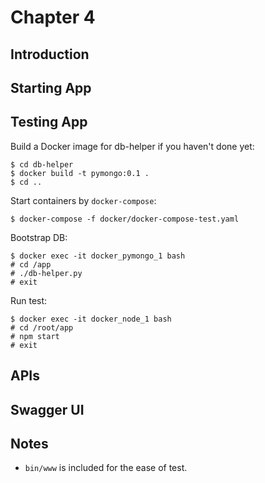 # Chapter 4

## Introduction

## Starting App

## Testing App

Build a Docker image for db-helper if you haven't done yet:

```
$ cd db-helper
$ docker build -t pymongo:0.1 .
$ cd ..
```

Start containers by `docker-compose`:

```
$ docker-compose -f docker/docker-compose-test.yaml 
```

Bootstrap DB:

```
$ docker exec -it docker_pymongo_1 bash
# cd /app
# ./db-helper.py
# exit
```

Run test:

```
$ docker exec -it docker_node_1 bash
# cd /root/app
# npm start
# exit
```


## APIs

## Swagger UI

## Notes


* `bin/www` is included for the ease of test.
